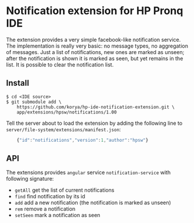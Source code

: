 # Notification extension for HP Pronq IDE

The extension provides a very simple facebook-like notification service.
The implementation is really very basic: no message types, no aggregation of messages.
Just a list of notifications, new ones are marked as unseen;
after the notification is shown it is marked as seen, but yet remains in the list.
It is possible to clear the notification list.

## Install

```shell
$ cd <IDE source>
$ git submodule add \
    https://github.com/korya/hp-ide-notification-extension.git \
    app/extensions/hpsw/notifications/1.00
```

Tell the server about to load the extension by adding the following line to
`server/file-system/extensions/manifest.json`:
```javascript
    {"id":"notifications","version":1,"author":"hpsw"}
```

## API

The extensions provides `angular` service `notification-service` with following signature:
 - `getAll` get the list of current notifications
 - `find` find notification by its id
 - `add` add a new notification (the notification is marked as unseen)
 - `rem` remove a notification
 - `setSeen` mark a notification as seen
